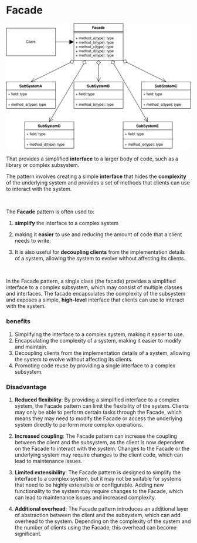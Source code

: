 # Facade

![Alt facade](./image/facade_concept.svg)

That provides a simplified **interface** to a larger body of code, such as a library or complex subsystem.

The pattern involves creating a simple **interface** that hides the **complexity** of the underlying system and provides
a set
of methods that clients can use to interact with the system.

<br>

The **Facade** pattern is often used to:

1. **simplify** the interface to a complex system

2. making it **easier** to use and reducing the amount of code that a client needs to write.

3. It is also useful for **decoupling clients** from the implementation details of
   a system, allowing the system to evolve without affecting its clients.

<br>

In the Facade pattern, a single class (the facade) provides a simplified interface to a complex subsystem, which may
consist of multiple classes and interfaces. The facade encapsulates the complexity of the subsystem and exposes a
simple, **high-level** interface that clients can use to interact with the system.

<h3>benefits</h3>

1. Simplifying the interface to a complex system, making it easier to use.
2. Encapsulating the complexity of a system, making it easier to modify and maintain.
3. Decoupling clients from the implementation details of a system, allowing the system to evolve without affecting its
   clients.
4. Promoting code reuse by providing a single interface to a complex subsystem.

<h3>Disadvantage</h3>

1. **Reduced flexibility**: By providing a simplified interface to a complex system, the Facade pattern can limit the
   flexibility of the system. Clients may only be able to perform certain tasks through the Facade, which means they may
   need to modify the Facade or access the underlying system directly to perform more complex operations.

2. **Increased coupling**: The Facade pattern can increase the coupling between the client and the subsystem, as the client is
now dependent on the Facade to interact with the system. Changes to the Facade or the underlying system may require
changes to the client code, which can lead to maintenance issues.

3. **Limited extensibility**: The Facade pattern is designed to simplify the interface to a complex system, but it may not be
suitable for systems that need to be highly extensible or configurable. Adding new functionality to the system may
require changes to the Facade, which can lead to maintenance issues and increased complexity.

4. **Additional overhead**: The Facade pattern introduces an additional layer of abstraction between the client and the
subsystem, which can add overhead to the system. Depending on the complexity of the system and the number of clients
using the Facade, this overhead can become significant.

